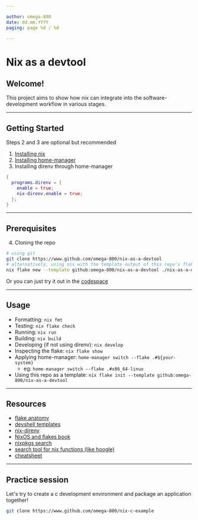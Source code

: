 ```yaml
---

author: omega-800 
date: dd.mm.YYYY 
paging: page %d / %d

---
```


# Nix as a devtool

## Welcome!    

This project aims to show how nix can integrate into the software-development workflow in various stages.    

---

## Getting Started

Steps 2 and 3 are optional but recommended

1. [Installing nix](https://nixos.org/download/)
2. [Installing home-manager](https://home-manager.dev/manual/24.11/index.xhtml#ch-installation)
3. Installing direnv through home-manager

```nix
{
  programs.direnv = {
    enable = true;
    nix-direnv.enable = true;
  };
}
```

---

## Prerequisites

4. Cloning the repo

```sh
# using git
git clone https://www.github.com/omega-800/nix-as-a-devtool
# alternatively, using nix with the template output of this repo's flake
nix flake new --template github:omega-800/nix-as-a-devtool ./nix-as-a-devtool
```

Or you can just try it out in the [codespace](https://literate-guide-rpq69g9q9772696.github.dev/)

---

## Usage

- Formatting: `nix fmt`
- Testing: `nix flake check`
- Running: `nix run`
- Building: `nix build`
- Developing (if not using direnv): `nix develop`
- Inspecting the flake: `nix flake show`
- Applying home-manager: `home-manager switch --flake .#${your-system}`
  - eg: `home-manager switch --flake .#x86_64-linux`
- Using this repo as a template: `nix flake init --template github:omega-800/nix-as-a-devtool`

---

## Resources

- [flake anatomy](https://vtimofeenko.com/posts/practical-nix-flake-anatomy-a-guided-tour-of-flake.nix/)
- [devshell templates](https://github.com/the-nix-way/dev-templates)
- [nix-direnv](https://github.com/nix-community/nix-direnv)
- [NixOS and flakes book](https://nixos-and-flakes.thiscute.world/)
- [nixpkgs search](https://search.nixos.org)
- [search tool for nix functions (like hoogle)](https://noogle.dev)
- [cheatsheet](https://nixcademy.com/cheatsheet/)

--- 

## Practice session

Let's try to create a c development environment and package an application together!

```sh
git clone https://www.github.com/omega-800/nix-c-example
```
